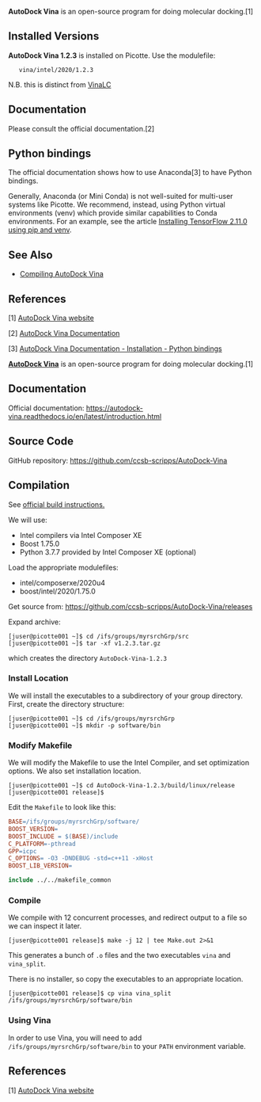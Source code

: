 **AutoDock Vina** is an open-source program for doing molecular
docking.[1]

Installed Versions
------------------

**AutoDock Vina 1.2.3** is installed on Picotte. Use the modulefile:

`   vina/intel/2020/1.2.3`

N.B. this is distinct from [VinaLC](/VinaLC "wikilink")

Documentation
-------------

Please consult the official documentation.[2]

Python bindings
---------------

The official documentation shows how to use Anaconda[3] to have Python
bindings.

Generally, Anaconda (or Mini Conda) is not well-suited for multi-user
systems like Picotte. We recommend, instead, using Python virtual
environments (venv) which provide similar capabilities to Conda
environments. For an example, see the article [Installing TensorFlow 2.11.0 using pip and venv](/Installing_TensorFlow_2.11.0_using_pip_and_venv "wikilink").

See Also
--------

-   [Compiling AutoDock Vina](/Compiling_AutoDock_Vina "wikilink")

References
----------

<references/>

[1] [AutoDock Vina website](https://vina.scripps.edu/)

[2] [AutoDock Vina Documentation](https://autodock-vina.readthedocs.io/en/latest/index.html)

[3] [AutoDock Vina Documentation - Installation - Python bindings](https://autodock-vina.readthedocs.io/en/latest/installation.html#python-bindings)


**[AutoDock Vina](/AutoDock_Vina "wikilink")** is an open-source program
for doing molecular docking.[1]

Documentation
-------------

Official documentation:
<https://autodock-vina.readthedocs.io/en/latest/introduction.html>

Source Code
-----------

GitHub repository: <https://github.com/ccsb-scripps/AutoDock-Vina>

Compilation
-----------

See [official build instructions.](https://autodock-vina.readthedocs.io/en/latest/installation.html#building-from-source)

We will use:

-   Intel compilers via Intel Composer XE
-   Boost 1.75.0
-   Python 3.7.7 provided by Intel Composer XE (optional)

Load the appropriate modulefiles:

-   intel/composerxe/2020u4
-   boost/intel/2020/1.75.0

Get source from:
<https://github.com/ccsb-scripps/AutoDock-Vina/releases>

Expand archive:

``` text
[juser@picotte001 ~]$ cd /ifs/groups/myrsrchGrp/src
[juser@picotte001 ~]$ tar -xf v1.2.3.tar.gz
```

which creates the directory `AutoDock-Vina-1.2.3`

### Install Location

We will install the executables to a subdirectory of your group
directory. First, create the directory structure:

``` text
[juser@picotte001 ~]$ cd /ifs/groups/myrsrchGrp
[juser@picotte001 ~]$ mkdir -p software/bin
```

### Modify Makefile

We will modify the Makefile to use the Intel Compiler, and set
optimization options. We also set installation location.

``` text
[juser@picotte001 ~]$ cd AutoDock-Vina-1.2.3/build/linux/release
[juser@picotte001 release]$
```

Edit the `Makefile` to look like this:

``` makefile
BASE=/ifs/groups/myrsrchGrp/software/
BOOST_VERSION=
BOOST_INCLUDE = $(BASE)/include
C_PLATFORM=-pthread
GPP=icpc
C_OPTIONS= -O3 -DNDEBUG -std=c++11 -xHost
BOOST_LIB_VERSION=

include ../../makefile_common
```

### Compile

We compile with 12 concurrent processes, and redirect output to a file
so we can inspect it later.

``` text
[juser@picotte001 release]$ make -j 12 | tee Make.out 2>&1
```

This generates a bunch of `.o` files and the two executables `vina` and
`vina_split`.

There is no installer, so copy the executables to an appropriate
location.

``` text
[juser@picotte001 release]$ cp vina vina_split /ifs/groups/myrsrchGrp/software/bin
```

### Using Vina

In order to use Vina, you will need to add
`/ifs/groups/myrsrchGrp/software/bin` to your `PATH` environment
variable.

References
----------

<references/>

[1] [AutoDock Vina website](https://vina.scripps.edu/)
